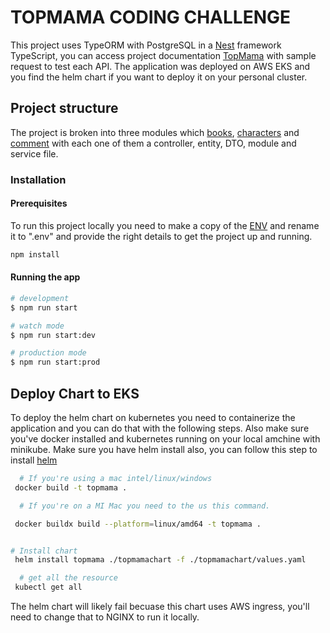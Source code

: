 # TOPMAMA CODING CHALLENGE

This project uses TypeORM with PostgreSQL in a [Nest](https://github.com/nestjs/nest) framework TypeScript, you can access project documentation [TopMama](http://topmama.grycare.com/api) with sample request to test each API. The application was deployed on AWS EKS and you find the helm chart if you want to deploy it on your personal cluster.

## Project structure

The project is broken into three modules which [books](https://github.com/Oshianor/topmama/tree/main/topmamamgr/src/books), [characters](https://github.com/Oshianor/topmama/tree/main/topmamamgr/src/characters) and [comment](https://github.com/Oshianor/topmama/tree/main/topmamamgr/src/comments) with each one of them a controller, entity, DTO, module and service file.


### Installation

#### Prerequisites
To run this project locally you need to make a copy of the [ENV](https://github.com/Oshianor/topmama/blob/main/topmamamgr/.env.examples) and rename it to ".env" and provide the right details to get the project up and running. 

```bash
npm install
```
#### Running the app

```bash
# development
$ npm run start

# watch mode
$ npm run start:dev

# production mode
$ npm run start:prod
```
## Deploy Chart to EKS
To deploy the helm chart on kubernetes you need to containerize the application and you can do that with the following steps. Also make sure you've docker installed and kubernetes running on 
your local amchine with minikube. Make sure you have helm install also, you can follow this step to install [helm](https://helm.sh/docs/intro/install/)


```bash
  # If you're using a mac intel/linux/windows
 docker build -t topmama . 

  # If you're on a MI Mac you need to the us this command.

 docker buildx build --platform=linux/amd64 -t topmama . 
```

```bash

# Install chart
 helm install topmama ./topmamachart -f ./topmamachart/values.yaml

  # get all the resource
 kubectl get all
```

The helm chart will likely fail becuase this chart uses AWS ingress, you'll need to change that to NGINX to run it locally.


